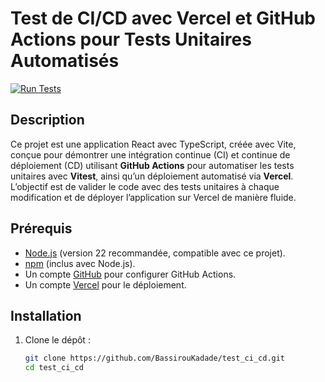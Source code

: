 # Test de CI/CD avec Vercel et GitHub Actions pour Tests Unitaires Automatisés

[![Run Tests](https://github.com/BassirouKadade/test_ci_cd/actions/workflows/tests.yml/badge.svg)](https://github.com/BassirouKadade/test_ci_cd/actions/workflows/tests.yml)

## Description
Ce projet est une application React avec TypeScript, créée avec Vite, conçue pour démontrer une intégration continue (CI) et continue de déploiement (CD) utilisant **GitHub Actions** pour automatiser les tests unitaires avec **Vitest**, ainsi qu’un déploiement automatisé via **Vercel**. L’objectif est de valider le code avec des tests unitaires à chaque modification et de déployer l’application sur Vercel de manière fluide.

## Prérequis
- [Node.js](https://nodejs.org/) (version 22 recommandée, compatible avec ce projet).
- [npm](https://www.npmjs.com/) (inclus avec Node.js).
- Un compte [GitHub](https://github.com/) pour configurer GitHub Actions.
- Un compte [Vercel](https://vercel.com/) pour le déploiement.

## Installation
1. Clone le dépôt :
   ```bash
   git clone https://github.com/BassirouKadade/test_ci_cd.git
   cd test_ci_cd